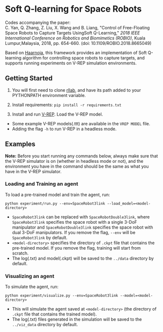 # Soft Q-learning for Space Robots
 
Codes accompanying the paper:  
C. Yan, Q. Zhang, Z. Liu, X. Wang and B. Liang, "Control of Free-Floating Space Robots to Capture Targets UsingSoft Q-Learning," *2018 IEEE International Conference on Robotics and Biomimetics (ROBIO)*, Kuala Lumpur,Malaysia, 2018, pp. 654-660. (doi: 10.1109/ROBIO.2018.8665049)
 
Based on [Haarnoja](https://github.com/haarnoja/softqlearning), this framework provides an implementation of Soft Q-learning algorithm for controlling space robots to capture targets,
and supports running experiments on V-REP simulation environments.
 
## Getting Started

1. You will first need to clone [rllab](https://github.com/rll/rllab), and have its path added to your PYTHONPATH environment variable.

2. Install requirements: `pip install -r requirements.txt`

3. Install and run [V-REP](https://www.coppeliarobotics.com/downloads). Load the V-REP model.

- Some example V-REP models(.ttt) are available in the `VREP MODEL` file.
- Adding the flag `-h` to run V-REP in a headless mode.

## Examples
**Note:** Before you start running any commands below, always make sure that the V-REP simulator is on (whether in headless mode or not), and the environment you have in the command should be the same as what you have in the V-REP simulator.

### Loading and Training an agent
To load a pre-trained model and train the agent, run:
```
python experiment/run.py --env=SpaceRobot3link --load_model=<model-directory>
```
- `SpaceRobot3link` can be replaced with `SpaceRobotDouble3link`, where `SpaceRobot3link` specifies the space robot with a single 3-DoF manipulator and `SpaceRobotDouble3link` specifies the space robot with dual 3-DoF manipulators. If you remove the flag, `--env` will be `SpaceRobot3link` by default.
- `<model-directory>` specifies the directory of `.ckpt` file that contains the pre-trained model. If you remove the flag, training will start from scratch.
- The log(.txt) and model(.ckpt) will be saved to the `../data` directory by default.

### Visualizing an agent
To simulate the agent, run:
```
python experiment/visualize.py --env=SpaceRobot3link --model=<model-directory>
```
- This will simulate the agent saved at `<model-directory>` (the directory of `.ckpt` file that contains the trained model).
- The log(.txt) files generated in the simulation will be saved to the `../viz_data` directory by default.
